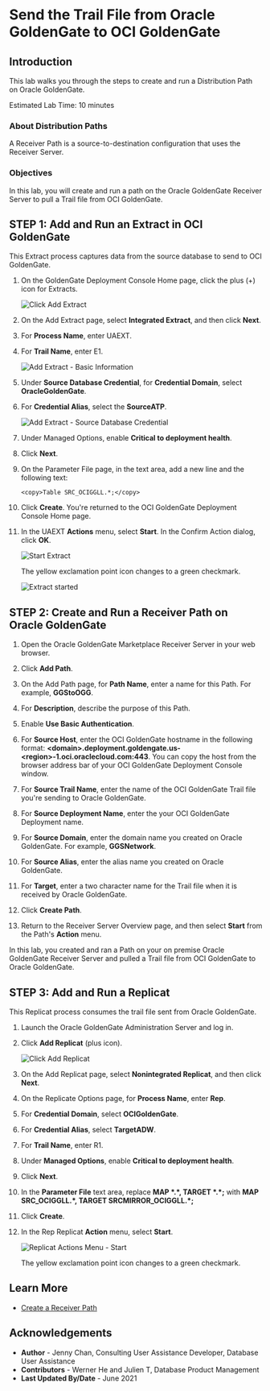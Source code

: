 # Send the Trail File from Oracle GoldenGate to OCI GoldenGate

## Introduction

This lab walks you through the steps to create and run a Distribution Path on Oracle GoldenGate.

Estimated Lab Time: 10 minutes

### About Distribution Paths
A Receiver Path is a source-to-destination configuration that uses the Receiver Server.

### Objectives

In this lab, you will create and run a path on the Oracle GoldenGate Receiver Server to pull a Trail file from OCI GoldenGate.

## **STEP 1**: Add and Run an Extract in OCI GoldenGate

This Extract process captures data from the source database to send to OCI GoldenGate.

1.  On the GoldenGate Deployment Console Home page, click the plus (+) icon for Extracts.

    ![Click Add Extract](images/02-02-ggs-add-extract.png)

2.  On the Add Extract page, select **Integrated Extract**, and then click **Next**.

3.  For **Process Name**, enter UAEXT.

4.  For **Trail Name**, enter E1.

    ![Add Extract - Basic Information](images/02-04-ggs-basic-info.png)

5.  Under **Source Database Credential**, for **Credential Domain**, select **OracleGoldenGate**.

6.  For **Credential Alias**, select the **SourceATP**.

    ![Add Extract - Source Database Credential](images/02-04-ggs-src-db-credential.png)

7.  Under Managed Options, enable **Critical to deployment health**.

8.  Click **Next**.

9.  On the Parameter File page, in the text area, add a new line and the following text:

    ```
    <copy>Table SRC_OCIGGLL.*;</copy>
    ```

10. Click **Create**. You're returned to the OCI GoldenGate Deployment Console Home page.

11. In the UAEXT **Actions** menu, select **Start**. In the Confirm Action dialog, click **OK**.

    ![Start Extract](images/02-12-ggs-start-extract.png)

    The yellow exclamation point icon changes to a green checkmark.

    ![Extract started](images/02-ggs-extract-started.png)

    
## **STEP 2**: Create and Run a Receiver Path on Oracle GoldenGate

1.  Open the Oracle GoldenGate Marketplace Receiver Server in your web browser.

2.  Click **Add Path**.

3.  On the Add Path page, for **Path Name**, enter a name for this Path. For example, **GGStoOGG**.

4.  For **Description**, describe the purpose of this Path.

5.  Enable **Use Basic Authentication**.

6.  For **Source Host**, enter the OCI GoldenGate hostname in the following format: **&lt;domain&gt;.deployment.goldengate.us-&lt;region&gt;-1.oci.oraclecloud.com:443**. You can copy the host from the browser address bar of your OCI GoldenGate Deployment Console window.

7.  For **Source Trail Name**, enter the name of the OCI GoldenGate Trail file you're sending to Oracle GoldenGate.

8.  For **Source Deployment Name**, enter the your OCI GoldenGate Deployment name.

9.  For **Source Domain**, enter the domain name you created on Oracle GoldenGate. For example, **GGSNetwork**.

10. For **Source Alias**, enter the alias name you created on Oracle GoldenGate.

11. For **Target**, enter a two character name for the Trail file when it is received by Oracle GoldenGate.

12. Click **Create Path**.

13. Return to the Receiver Server Overview page, and then select **Start** from the Path's **Action** menu.

In this lab, you created and ran a Path on your on premise Oracle GoldenGate Receiver Server and pulled a Trail file from OCI GoldenGate to Oracle GoldenGate.

## **STEP 3**: Add and Run a Replicat

This Replicat process consumes the trail file sent from Oracle GoldenGate.

1.  Launch the Oracle GoldenGate Administration Server and log in.

2.  Click **Add Replicat** (plus icon).

    ![Click Add Replicat](images/03-01-ggs-add-replicat.png)

3.  On the Add Replicat page, select **Nonintegrated Replicat**, and then click **Next**.

4.  On the Replicate Options page, for **Process Name**, enter **Rep**.

5.  For **Credential Domain**, select **OCIGoldenGate**.

6.  For **Credential Alias**, select **TargetADW**.

7.  For **Trail Name**, enter R1.

8.  Under **Managed Options**, enable **Critical to deployment health**.

9.  Click **Next**.

10.  In the **Parameter File** text area, replace **MAP \*.\*, TARGET \*.\*;** with **MAP SRC\_OCIGGLL.\*, TARGET SRCMIRROR\_OCIGGLL.\*;**

11. Click **Create**.

12. In the Rep Replicat **Action** menu, select **Start**.

    ![Replicat Actions Menu - Start](images/03-10-ggs-start-replicat.png)

    The yellow exclamation point icon changes to a green checkmark.  

## Learn More

* [Create a Receiver Path](https://docs.oracle.com/en/cloud/paas/goldengate-service/using/goldengate-deployment-console.html#GUID-F2366D03-55DE-4C90-91FA-7D66491BE1AE)


## Acknowledgements
* **Author** - Jenny Chan, Consulting User Assistance Developer, Database User Assistance
* **Contributors** -  Werner He and Julien T, Database Product Management
* **Last Updated By/Date** - June 2021
